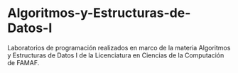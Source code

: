 # Algoritmos-y-Estructuras-de-Datos-I
Laboratorios de programación realizados en marco de la materia Algoritmos y Estructuras de Datos I de la Licenciatura en Ciencias de la Computación de FAMAF.
